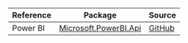 | Reference | Package | Source |
|---|---|---|
|Power BI|[Microsoft.PowerBI.Api](https://www.nuget.org/packages/Microsoft.PowerBI.Api)|[GitHub](https://github.com/Azure/azure-sdk-for-net)|
